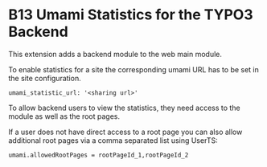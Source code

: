 # B13 Umami Statistics for the TYPO3 Backend

This extension adds a backend module to the web main module.

To enable statistics for a site the corresponding umami URL has to be set in the site configuration.

```
umami_statistic_url: '<sharing url>'
```

To allow backend users to view the statistics, they need access to the module as well as the root pages.

If a user does not have direct access to a root page you can also allow additional root pages via a comma separated list 
using UserTS:

```
umami.allowedRootPages = rootPageId_1,rootPageId_2
```
